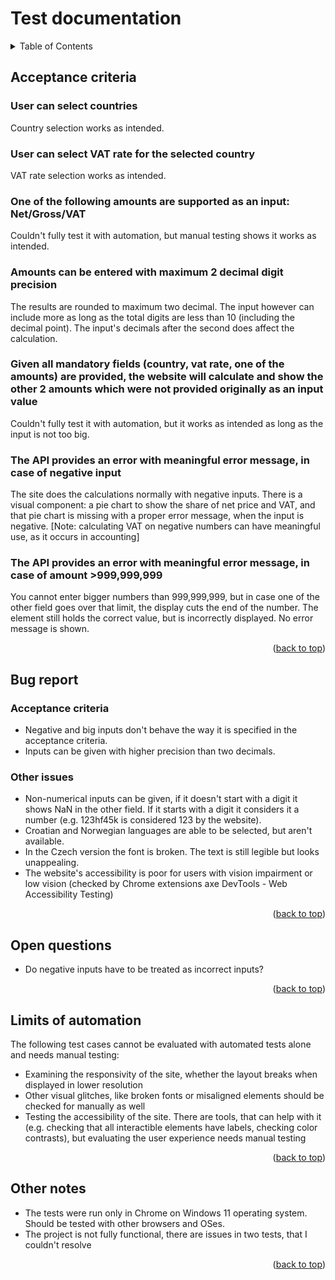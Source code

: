 <a name="readme-top"></a>
# Test documentation

<details>
  <summary>Table of Contents</summary>
  <ol>
    <li>
      <a href="#acceptance-criteria">Accepance criteria</a>
    </li>
    <li>
      <a href="#bug-report">Bug report</a>
      <ul>
        <li><a href="#acceptance-criteria">Acceptance criteria</a></li>
        <li><a href="#other-issues">Other issues</a></li>
      </ul>
    </li>
    <li><a href="#limits-of-automation">Limits of automation</a></li>
    <li><a href="#open-questions">Open questions</a></li>
    <li><a href="#other-notes">Other notes</a></li>
  </ol>
</details>

## Acceptance criteria

### User can select countries
Country selection works as intended.
### User can select VAT rate for the selected country
VAT rate selection works as intended.
### One of the following amounts are supported as an input: Net/Gross/VAT
Couldn't fully test it with automation, but manual testing shows it works as intended.
### Amounts can be entered with maximum 2 decimal digit precision
The results are rounded to maximum two decimal. The input however can include more as long as the total digits are less than 10 (including the decimal point). The input's decimals after the second does affect the calculation.
### Given all mandatory fields (country, vat rate, one of the amounts) are provided, the website will calculate and show the other 2 amounts which were not provided originally as an input value
Couldn't fully test it with automation, but it works as intended as long as the input is not too big.
### The API provides an error with meaningful error message, in case of negative input
The site does the calculations normally with negative inputs. There is a visual component: a pie chart to show the share of net price and VAT, and that pie chart is missing with a proper error message, when the input is negative.
[Note: calculating VAT on negative numbers can have meaningful use, as it occurs in accounting]
### The API provides an error with meaningful error message, in case of amount >999,999,999
You cannot enter bigger numbers than 999,999,999, but in case one of the other field goes over that limit, the display cuts the end of the number. The element still holds the correct value, but is incorrectly displayed. No error message is shown.
<p align="right">(<a href="#readme-top">back to top</a>)</p>


## Bug report

### Acceptance criteria
- Negative and big inputs don't behave the way it is specified in the acceptance criteria.
- Inputs can be given with higher precision than two decimals.
### Other issues
- Non-numerical inputs can be given, if it doesn't start with a digit it shows NaN in the other field. If it starts with a digit it considers it a number (e.g. 123hf45k is considered 123 by the website).
- Croatian and Norwegian languages are able to be selected, but aren't available.
- In the Czech version the font is broken. The text is still legible but looks unappealing.
- The website's accessibility is poor for users with vision impairment or low vision (checked by  Chrome extensions axe DevTools - Web Accessibility Testing)
<p align="right">(<a href="#readme-top">back to top</a>)</p>

## Open questions
- Do negative inputs have to be treated as incorrect inputs?
<p align="right">(<a href="#readme-top">back to top</a>)</p>

## Limits of automation
The following test cases cannot be evaluated with automated tests alone and needs manual testing:
- Examining the responsivity of the site, whether the layout breaks when displayed in lower resolution
- Other visual glitches, like broken fonts or misaligned elements should be checked for manually as well
- Testing the accessibility of the site. There are tools, that can help with it (e.g. checking that all interactible elements have labels, checking color contrasts), but evaluating the user experience needs manual testing
<p align="right">(<a href="#readme-top">back to top</a>)</p>

## Other notes

- The tests were run only in Chrome on Windows 11 operating system. Should be tested with other browsers and OSes.
- The project is not fully functional, there are issues in two tests, that I couldn't resolve
<p align="right">(<a href="#readme-top">back to top</a>)</p>